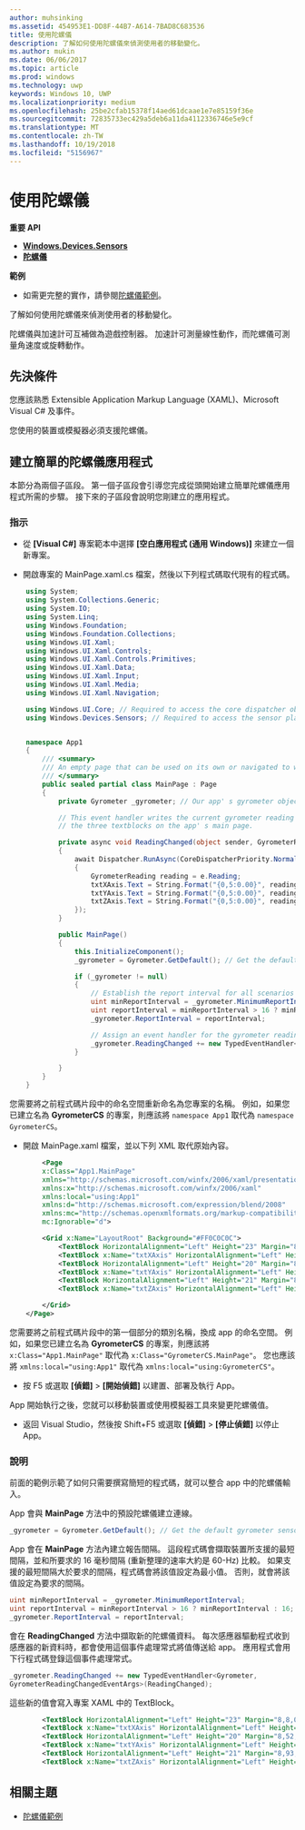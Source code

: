 ```yaml
---
author: muhsinking
ms.assetid: 454953E1-DD8F-44B7-A614-7BAD8C683536
title: 使用陀螺儀
description: 了解如何使用陀螺儀來偵測使用者的移動變化。
ms.author: mukin
ms.date: 06/06/2017
ms.topic: article
ms.prod: windows
ms.technology: uwp
keywords: Windows 10, UWP
ms.localizationpriority: medium
ms.openlocfilehash: 25be2cfab15378f14aed61dcaae1e7e85159f36e
ms.sourcegitcommit: 72835733ec429a5deb6a11da4112336746e5e9cf
ms.translationtype: MT
ms.contentlocale: zh-TW
ms.lasthandoff: 10/19/2018
ms.locfileid: "5156967"
---
```

# <a name="use-the-gyrometer"></a>使用陀螺儀


**重要 API**

-   [**Windows.Devices.Sensors**](https://msdn.microsoft.com/library/windows/apps/BR206408)
-   [**陀螺儀**](https://msdn.microsoft.com/library/windows/apps/BR225718)

**範例**

-   如需更完整的實作，請參閱[陀螺儀範例](https://github.com/Microsoft/Windows-universal-samples/tree/master/Samples/gyrometer)。

了解如何使用陀螺儀來偵測使用者的移動變化。

陀螺儀與加速計可互補做為遊戲控制器。 加速計可測量線性動作，而陀螺儀可測量角速度或旋轉動作。

## <a name="prerequisites"></a>先決條件

您應該熟悉 Extensible Application Markup Language (XAML)、Microsoft Visual C# 及事件。

您使用的裝置或模擬器必須支援陀螺儀。

## <a name="create-a-simple-gyrometer-app"></a>建立簡單的陀螺儀應用程式

本節分為兩個子區段。 第一個子區段會引導您完成從頭開始建立簡單陀螺儀應用程式所需的步驟。 接下來的子區段會說明您剛建立的應用程式。

###  <a name="instructions"></a>指示

-   從 **\[Visual C#\]** 專案範本中選擇 **\[空白應用程式 (通用 Windows)\]** 來建立一個新專案。

-   開啟專案的 MainPage.xaml.cs 檔案，然後以下列程式碼取代現有的程式碼。

```csharp
    using System;
    using System.Collections.Generic;
    using System.IO;
    using System.Linq;
    using Windows.Foundation;
    using Windows.Foundation.Collections;
    using Windows.UI.Xaml;
    using Windows.UI.Xaml.Controls;
    using Windows.UI.Xaml.Controls.Primitives;
    using Windows.UI.Xaml.Data;
    using Windows.UI.Xaml.Input;
    using Windows.UI.Xaml.Media;
    using Windows.UI.Xaml.Navigation;

    using Windows.UI.Core; // Required to access the core dispatcher object
    using Windows.Devices.Sensors; // Required to access the sensor platform and the gyrometer


    namespace App1
    {
        /// <summary>
        /// An empty page that can be used on its own or navigated to within a Frame.
        /// </summary>
        public sealed partial class MainPage : Page
        {
            private Gyrometer _gyrometer; // Our app' s gyrometer object

            // This event handler writes the current gyrometer reading to
            // the three textblocks on the app' s main page.

            private async void ReadingChanged(object sender, GyrometerReadingChangedEventArgs e)
            {
                await Dispatcher.RunAsync(CoreDispatcherPriority.Normal, () =>
                {
                    GyrometerReading reading = e.Reading;
                    txtXAxis.Text = String.Format("{0,5:0.00}", reading.AngularVelocityX);
                    txtYAxis.Text = String.Format("{0,5:0.00}", reading.AngularVelocityY);
                    txtZAxis.Text = String.Format("{0,5:0.00}", reading.AngularVelocityZ);
                });
            }

            public MainPage()
            {
                this.InitializeComponent();
                _gyrometer = Gyrometer.GetDefault(); // Get the default gyrometer sensor object

                if (_gyrometer != null)
                {
                    // Establish the report interval for all scenarios
                    uint minReportInterval = _gyrometer.MinimumReportInterval;
                    uint reportInterval = minReportInterval > 16 ? minReportInterval : 16;
                    _gyrometer.ReportInterval = reportInterval;

                    // Assign an event handler for the gyrometer reading-changed event
                    _gyrometer.ReadingChanged += new TypedEventHandler<Gyrometer, GyrometerReadingChangedEventArgs>(ReadingChanged);
                }

            }
        }
    }
```

您需要將之前程式碼片段中的命名空間重新命名為您專案的名稱。 例如，如果您已建立名為 **GyrometerCS** 的專案，則應該將 `namespace App1` 取代為 `namespace GyrometerCS`。

-   開啟 MainPage.xaml 檔案，並以下列 XML 取代原始內容。

```xml
        <Page
        x:Class="App1.MainPage"
        xmlns="http://schemas.microsoft.com/winfx/2006/xaml/presentation"
        xmlns:x="http://schemas.microsoft.com/winfx/2006/xaml"
        xmlns:local="using:App1"
        xmlns:d="http://schemas.microsoft.com/expression/blend/2008"
        xmlns:mc="http://schemas.openxmlformats.org/markup-compatibility/2006"
        mc:Ignorable="d">

        <Grid x:Name="LayoutRoot" Background="#FF0C0C0C">
            <TextBlock HorizontalAlignment="Left" Height="23" Margin="8,8,0,0" TextWrapping="Wrap" Text="X-Axis:" VerticalAlignment="Top" Width="46" Foreground="#FFFDFDFD"/>
            <TextBlock x:Name="txtXAxis" HorizontalAlignment="Left" Height="23" Margin="67,8,0,0" TextWrapping="Wrap" VerticalAlignment="Top" Width="88" Foreground="#FFFDFAFA"/>
            <TextBlock HorizontalAlignment="Left" Height="20" Margin="8,52,0,0" TextWrapping="Wrap" Text="Y Axis:" VerticalAlignment="Top" Width="46" Foreground="White"/>
            <TextBlock x:Name="txtYAxis" HorizontalAlignment="Left" Height="24" Margin="54,48,0,0" TextWrapping="Wrap" VerticalAlignment="Top" Width="80" Foreground="#FFFBFBFB"/>
            <TextBlock HorizontalAlignment="Left" Height="21" Margin="8,93,0,0" TextWrapping="Wrap" Text="Z Axis:" VerticalAlignment="Top" Width="46" Foreground="#FFFEFBFB"/>
            <TextBlock x:Name="txtZAxis" HorizontalAlignment="Left" Height="21" Margin="54,93,0,0" TextWrapping="Wrap" VerticalAlignment="Top" Width="63" Foreground="#FFF8F3F3"/>

        </Grid>
    </Page>
```

您需要將之前程式碼片段中的第一個部分的類別名稱，換成 app 的命名空間。 例如，如果您已建立名為 **GyrometerCS** 的專案，則應該將 `x:Class="App1.MainPage"` 取代為 `x:Class="GyrometerCS.MainPage"`。 您也應該將 `xmlns:local="using:App1"` 取代為 `xmlns:local="using:GyrometerCS"`。

-   按 F5 或選取 **\[偵錯\]** > **\[開始偵錯\]** 以建置、部署及執行 App。

App 開始執行之後，您就可以移動裝置或使用模擬器工具來變更陀螺儀值。

-   返回 Visual Studio，然後按 Shift+F5 或選取 **\[偵錯\]** > **\[停止偵錯\]** 以停止 App。

###  <a name="explanation"></a>說明

前面的範例示範了如何只需要撰寫簡短的程式碼，就可以整合 app 中的陀螺儀輸入。

App 會與 **MainPage** 方法中的預設陀螺儀建立連線。

```csharp
_gyrometer = Gyrometer.GetDefault(); // Get the default gyrometer sensor object
```

App 會在 **MainPage** 方法內建立報告間隔。 這段程式碼會擷取裝置所支援的最短間隔，並和所要求的 16 毫秒間隔 (重新整理的速率大約是 60-Hz) 比較。 如果支援的最短間隔大於要求的間隔，程式碼會將該值設定為最小值。 否則，就會將該值設定為要求的間隔。

```csharp
uint minReportInterval = _gyrometer.MinimumReportInterval;
uint reportInterval = minReportInterval > 16 ? minReportInterval : 16;
_gyrometer.ReportInterval = reportInterval;
```

會在 **ReadingChanged** 方法中擷取新的陀螺儀資料。 每次感應器驅動程式收到感應器的新資料時，都會使用這個事件處理常式將值傳送給 app。 應用程式會用下行程式碼登錄這個事件處理常式。

```csharp
_gyrometer.ReadingChanged += new TypedEventHandler<Gyrometer,
GyrometerReadingChangedEventArgs>(ReadingChanged);
```

這些新的值會寫入專案 XAML 中的 TextBlock。

```xml
        <TextBlock HorizontalAlignment="Left" Height="23" Margin="8,8,0,0" TextWrapping="Wrap" Text="X-Axis:" VerticalAlignment="Top" Width="46" Foreground="#FFFDFDFD"/>
        <TextBlock x:Name="txtXAxis" HorizontalAlignment="Left" Height="23" Margin="67,8,0,0" TextWrapping="Wrap" VerticalAlignment="Top" Width="88" Foreground="#FFFDFAFA"/>
        <TextBlock HorizontalAlignment="Left" Height="20" Margin="8,52,0,0" TextWrapping="Wrap" Text="Y Axis:" VerticalAlignment="Top" Width="46" Foreground="White"/>
        <TextBlock x:Name="txtYAxis" HorizontalAlignment="Left" Height="24" Margin="54,48,0,0" TextWrapping="Wrap" VerticalAlignment="Top" Width="80" Foreground="#FFFBFBFB"/>
        <TextBlock HorizontalAlignment="Left" Height="21" Margin="8,93,0,0" TextWrapping="Wrap" Text="Z Axis:" VerticalAlignment="Top" Width="46" Foreground="#FFFEFBFB"/>
        <TextBlock x:Name="txtZAxis" HorizontalAlignment="Left" Height="21" Margin="54,93,0,0" TextWrapping="Wrap" VerticalAlignment="Top" Width="63" Foreground="#FFF8F3F3"/>
```

 ## <a name="related-topics"></a>相關主題

* [陀螺儀範例](http://go.microsoft.com/fwlink/p/?linkid=241379)
